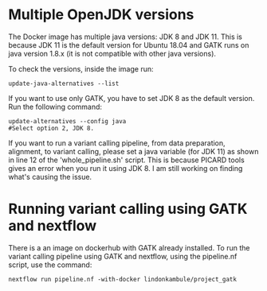 # Multiple OpenJDK versions
The Docker image has multiple java versions: JDK 8 and JDK 11. This is because JDK 11 is the default version for Ubuntu 18.04 and GATK runs on java version 1.8.x (it is not compatible with other java versions).

To check the versions, inside the image run:
```
update-java-alternatives --list
```

If you want to use only GATK, you have to set JDK 8 as the default version. Run the following command:
```
update-alternatives --config java
#Select option 2, JDK 8.
```



If you want to run a variant calling pipeline, from data preparation, alignment, to variant calling, please set a java variable (for JDK 11) as shown in line 12 of the 'whole_pipeline.sh' script. This is because PICARD tools gives an error when you run it using JDK 8. I am still working on finding what's causing the issue.


# Running variant calling using GATK and nextflow
There is a an image on dockerhub with GATK already installed. To run the variant calling pipeline using GATK and nextflow, using the pipeline.nf script, use the command:
```
nextflow run pipeline.nf -with-docker lindonkambule/project_gatk
```
